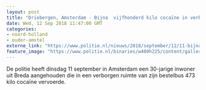 ```yaml
---
layout: post
title: "Driebergen, Amsterdam - Bijna  vijfhonderd kilo cocaïne in verborgen ruimte bestelbus"
date: Wed, 12 Sep 2018 11:47:00 GMT
categories: 
- noord-holland 
- ouder-amstel 
externe_link: "https://www.politie.nl/nieuws/2018/september/12/11-bijna-vijfhonderd-kilo-cocaine-in-verborgen-ruimte-bestelbus.html"
feature_image: "https://www.politie.nl/binaries/w400h225/content/gallery/politie/stock-afbeeldingen/11-landelijke-eenheid/cocaine473kilo.jpg"
---
```


De politie heeft dinsdag 11 september in Amsterdam een 30-jarige inwoner uit Breda aangehouden die in een verborgen ruimte van zijn bestelbus 473 kilo cocaïne vervoerde.
